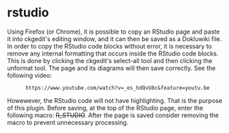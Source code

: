 # rstudio

Using Firefox (or Chrome), it is possible to copy an RStudio page and paste it into ckgedit's editing window, and it can then be saved as a Dokluwiki file. In order to copy the RStudio code blocks without error, it is necessary to remove any internal formatting that occurs inside the RStudio code blocks. This is done by clicking the ckgedit's select-all tool and then clicking the unformat tool. The page and its diagrams will then save correctly. See the following video: 

          https://www.youtube.com/watch?v=_es_hdQvU8c&feature=youtu.be
          
Howewever, the RStudio code will not have highlighting. That is the purpose of this plugin. Before saving, at the top of the RStudio page, enter the following macro: ~~R_STUDIO~~. After the page is saved consider removing the macro to prevent unnecessary processing. 
